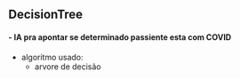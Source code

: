 ## DecisionTree
#### -  IA pra apontar se determinado passiente esta com COVID

- algoritmo usado: 
    - arvore de decisão
